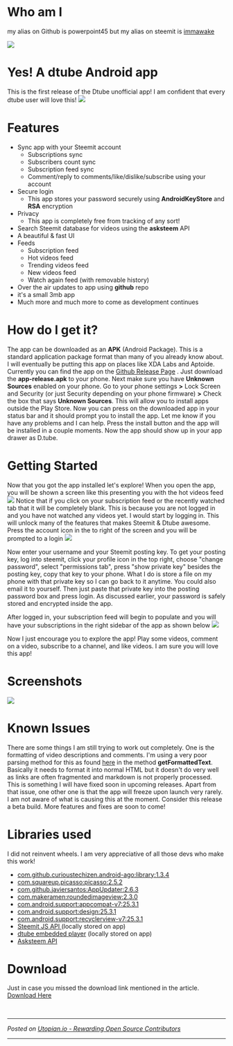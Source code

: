 # Who am I
my alias on Github is powerpoint45 but my alias on steemit is [immawake](https://steemit.com/@immawake)


![](https://i.imgur.com/rWNRw1X.png)
# Yes! A dtube Android app
This is the first release of the Dtube unofficial app! I am confident that every dtube user will love this! 
![](https://i.imgur.com/cLn2y4e.png)


# Features
* Sync app with your Steemit account
  * Subscriptions sync
  * Subscribers count sync
  * Subscription feed sync
  * Comment/reply to comments/like/dislike/subscribe using your account
* Secure login
  * This app stores your password securely using **AndroidKeyStore** and **RSA** encryption
* Privacy
   * This app is completely free from tracking of any sort!
* Search Steemit database for videos using the **asksteem** API
* A beautiful & fast UI
* Feeds
  * Subscription feed
  * Hot videos feed
  * Trending videos feed
  * New videos feed
  * Watch again feed (with removable history)
* Over the air updates to app using **github** repo
* it's a small 3mb app
* Much more and much more to come as development continues

# How do I get it?
The app can be downloaded as an **APK** (Android Package). This is a standard application package format than many of you already know about. I will eventually be putting this app on places like XDA Labs and Aptoide. Currently you can find the app on the [Github Release Page](https://github.com/powerpoint45/dtube-mobile-unofficial/releases/)  . Just download the **app-release.apk** to your phone. Next make sure you have **Unknown Sources** enabled on your phone. Go to your phone settings **>** Lock Screen and Security (or just Security depending on your phone firmware) **>** Check the box that says **Unknown Sources**. This will allow you to install apps outside the Play Store. Now you can press on the downloaded app in your status bar and it should prompt you to install the app. Let me know if you have any problems and I can help. Press the install button and the app will be installed in a couple moments. Now the app should show up in your app drawer as D.tube.

# Getting Started
Now that you got the app installed let's explore! When you open the app, you will be shown a screen like this presenting you with the hot videos feed
![](https://i.imgur.com/KRMK6tF.png)
Notice that if you click on your subscription feed or the recently watched tab that it will be completely blank. This is because you are not logged in and you have not watched any videos yet. I would start by logging in. This will unlock many of the features that makes Steemit & Dtube awesome. Press the account icon in the to right of the screen and you will be prompted to a login
![](https://i.imgur.com/6XYlckp.png)

Now enter your username and your Steemit posting key. To get your posting key, log into steemit, click your profile icon in the top right, choose "change password", select "permissions tab", press "show private key" besides the posting key, copy that key to your phone. What I do is store a file on my phone with that private key so I can go back to it anytime. You could also email it to yourself. Then just paste that private key into the posting password box and press login. As discussed earlier, your password is safely stored and encrypted inside the app. 

After logged in, your subscription feed will begin to populate and you will have your subscriptions in the right sidebar of the app as shown below
![](https://i.imgur.com/pGJgbPY.png)

Now I just encourage you to explore the app! Play some videos, comment on a video, subscribe to a channel, and like videos. I am sure you will love this app!

# Screenshots
![](https://i.imgur.com/8sOqEA4.png)

# Known Issues
There are some things I am still trying to work out completely. One is the formatting of video descriptions and comments. I'm using a very poor parsing method for this as found [here](https://github.com/powerpoint45/dtube-mobile-unofficial/blob/master/app/src/main/java/com/powerpoint45/dtube/Tools.java) in the method **getFormattedText**. Basically it needs to format it into normal HTML but it doesn't do very well as links are often fragmented and markdown is not properly processed. This is something I will have fixed soon in upcoming releases. Apart from that issue, one other one is that the app will freeze upon launch very rarely. I am not aware of what is causing this at the moment. Consider this release a beta build. More features and fixes are soon to come!

# Libraries used
I did not reinvent wheels. I am very appreciative of all those devs who make this work!
   * [com.github.curioustechizen.android-ago:library:1.3.4](https://github.com/curioustechizen/android-ago)
   * [com.squareup.picasso:picasso:2.5.2](https://github.com/square/picasso)
   * [com.github.javiersantos:AppUpdater:2.6.3](https://github.com/javiersantos/AppUpdater)
   * [com.makeramen:roundedimageview:2.3.0](https://github.com/vinc3m1/RoundedImageView)
   * [com.android.support:appcompat-v7:25.3.1](https://developer.android.com/topic/libraries/support-library/packages.html)
   * [com.android.support:design:25.3.1](https://developer.android.com/topic/libraries/support-library/packages.html)
   * [com.android.support:recyclerview-v7:25.3.1](https://developer.android.com/topic/libraries/support-library/packages.html)
   * [Steemit JS API ](https://github.com/steemit/steem-js)(locally stored on app)
   * [dtube embedded player](https://github.com/dtube/embed) (locally stored on app)
   * [Asksteem API](https://steemit.com/steemit/@thekyle/introducing-asksteem-a-steem-search-engine)

# Download
Just in case you missed the download link mentioned in the article. 
[Download Here](https://github.com/powerpoint45/dtube-mobile-unofficial/releases/)

<br /><hr/><em>Posted on <a href="https://utopian.io/utopian-io/@immawake/introducing-the-dtube-mobile-app-unofficial-android-app">Utopian.io -  Rewarding Open Source Contributors</a></em><hr/>
